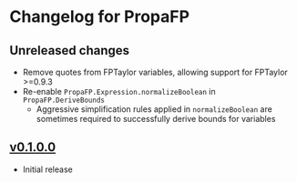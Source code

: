 # Changelog for PropaFP

## Unreleased changes

- Remove quotes from FPTaylor variables, allowing support for FPTaylor >=0.9.3
- Re-enable `PropaFP.Expression.normalizeBoolean` in `PropaFP.DeriveBounds`
  - Aggressive simplification rules applied in `normalizeBoolean` are sometimes required to successfully derive bounds for variables

## [v0.1.0.0](https://github.com/rasheedja/propaFP/tree/0.1.0.0)

- Initial release
